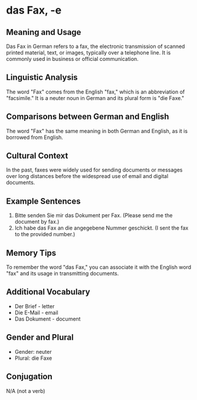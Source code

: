 # das Fax, -e
## Meaning and Usage
Das Fax in German refers to a fax, the electronic transmission of scanned printed material, text, or images, typically over a telephone line. It is commonly used in business or official communication.

## Linguistic Analysis
The word "Fax" comes from the English "fax," which is an abbreviation of "facsimile." It is a neuter noun in German and its plural form is "die Faxe."

## Comparisons between German and English
The word "Fax" has the same meaning in both German and English, as it is borrowed from English.

## Cultural Context
In the past, faxes were widely used for sending documents or messages over long distances before the widespread use of email and digital documents.

## Example Sentences
1. Bitte senden Sie mir das Dokument per Fax. (Please send me the document by fax.)
2. Ich habe das Fax an die angegebene Nummer geschickt. (I sent the fax to the provided number.)

## Memory Tips
To remember the word "das Fax," you can associate it with the English word "fax" and its usage in transmitting documents.

## Additional Vocabulary
- Der Brief - letter
- Die E-Mail - email
- Das Dokument - document

## Gender and Plural
- Gender: neuter
- Plural: die Faxe

## Conjugation
N/A (not a verb)